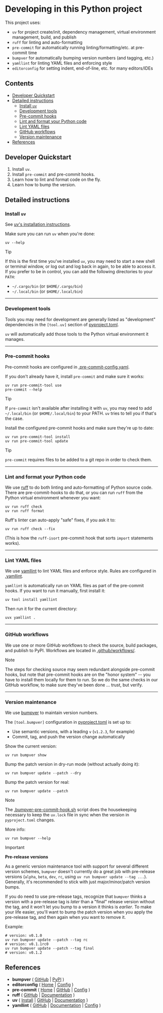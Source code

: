 # Developing in this Python project

This project uses:

- `uv` for project create/init, dependency management, virtual environment management, build, and publish
- `ruff` for linting and auto-formatting
- `pre-commit` for automatically running linting/formatting/etc. at pre-commit time
- `bumpver` for automatically bumping version numbers (and tagging, etc.)
- `yamllint` for linting YAML files and enforcing style
- `editorconfig` for setting indent, end-of-line, etc. for many editors/IDEs


[begintoc]: #

## Contents

- [Developer Quickstart](#developer-quickstart)
- [Detailed instructions](#detailed-instructions)
    - [Install `uv`](#install-uv)
    - [Development tools](#development-tools)
    - [Pre-commit hooks](#pre-commit-hooks)
    - [Lint and format your Python code](#lint-and-format-your-python-code)
    - [Lint YAML files](#lint-yaml-files)
    - [GitHub workflows](#github-workflows)
    - [Version maintenance](#version-maintenance)
- [References](#references)

[endtoc]: # (Generated by markdown-toc pre-commit hook)


## Developer Quickstart

1. Install `uv`.
2. Install `pre-commit` and pre-commit hooks.
3. Learn how to lint and format code on the fly.
4. Learn how to bump the version.


## Detailed instructions


### Install `uv`

See [uv's installation instructions][uv-install].

Make sure you can run `uv` when you're done:

    uv --help

> [!TIP]
>
> If this is the first time you've installed `uv`, you may need to start a new shell or terminal
> window, or log out and log back in again, to be able to access it.  If you prefer to be in
> control, you can add the following directories to your `PATH`:
>
> - `~/.cargo/bin` (or `$HOME/.cargo/bin`)
> - `~/.local/bin` (or `$HOME/.local/bin`)

- - -

### Development tools

Tools you may need for development are generally listed as "development" dependencies in
the `[tool.uv]` section of [pyproject.toml][].

`uv` will automatically add those tools to the Python virtual environment it manages.

- - -

### Pre-commit hooks

Pre-commit hooks are configured in [.pre-commit-config.yaml][pre-commit-config].

If you don't already have it, install `pre-commit` and make sure it works:

    uv run pre-commit-tool use
    pre-commit --help

> [!TIP]
>
> If `pre-commit` isn't available after installing it with `uv`, you may need to add `~/.local/bin`
> (or `$HOME/.local/bin`) to your PATH.  `uv` tries to tell you if that's the case.

Install the configured pre-commit hooks and make sure they're up to date:

    uv run pre-commit-tool install
    uv run pre-commit-tool update

> [!TIP]
>
> `pre-commit` requires files to be added to a git repo in order to check them.

- - -

### Lint and format your Python code

We use [ruff][ruff-doc] to do both linting and auto-formatting of Python source code.  There are
pre-commit-hooks to do that, or you can run `ruff` from the Python virtual environment whenever you
want:

    uv run ruff check
    uv run ruff format

Ruff's linter can auto-apply "safe" fixes, if you ask it to:

    uv run ruff check --fix

(This is how the `ruff-isort` pre-commit hook that sorts `import` statements works).

- - -

### Lint YAML files

We use [yamllint][yamllint-src] to lint YAML files and enforce style.  Rules are configured in
[.yamllint][yamllint-config].

`yamllint` is automatically run on YAML files as part of the pre-commit hooks.  If you want to run
it manually, first install it:

    uv tool install yamllint

Then run it for the current directory:

    uvx yamllint .

- - -

### GitHub workflows

We use one or more GitHub workflows to check the source, build packages, and publish to PyPI.
Workflows are located in [.github/workflows/][].

> [!NOTE]
>
> The steps for checking source may seem redundant alongside pre-commit hooks, but note that
> pre-commit hooks are on the "honor system" -- you have to install them locally for them to run.
> So we do the same checks in our GitHub workflow, to make sure they've been done ... trust, but
> verify.

- - -

### Version maintenance

We use [bumpver][bumpver-src] to maintain version numbers.

The `[tool.bumpver]` configuration in [pyproject.toml][] is set up to:

- Use semantic versions, with a leading `v` (`v1.2.3`, for example)
- Commit, tag, and push the version change automatically

Show the current version:

    uv run bumpver show

Bump the patch version in dry-run mode (without actually doing it):

    uv run bumpver update --patch --dry

Bump the patch version for real:

    uv run bumpver update --patch

> [!NOTE]
>
> The [.bumpver-pre-commit-hook.sh][] script does the housekeeping necessary to keep the `uv.lock`
> file in sync when the version in `pyproject.toml` changes.

More info:

    uv run bumpver --help

> [!IMPORTANT]
>
> **Pre-release versions**
>
> As a generic version maintenance tool with support for several different version schemes,
> `bumpver` doesn't currently do a great job with pre-release versions (`alpha`, `beta`, `dev`,
> `rc`, using `uv run bumpver update --tag ...`).  Generally, it's recommended to stick with just
> major/minor/patch version bumps.
>
> If you do need to use pre-release tags, recognize that `bumpver` thinks a version with a
> pre-release tag is *later* than a "final" release version without the tag, and it won't let you
> bump to a version it thinks is *earlier*.  To make your life easier, you'll want to bump the patch
> version when you apply the pre-release tag, and then again when you want to remove it.
>
> Example:
>
>     # version: v0.1.0
>     uv run bumpver update --patch --tag rc
>     # version: v0.1.1rc0
>     uv run bumpver update --patch --tag final
>     # version: v0.1.2


## References

- **bumpver**       ( [GitHub][bumpver-src] | [PyPI][bumpver-pypi] )
- **editorconfig**  ( [Home][editorconfig] | [Config][editorconfig-config] )
- **pre-commit**    ( [Home][pre-commit] | [GitHub][pre-commit-src] | [Config][pre-commit-config] )
- **ruff**          ( [GitHub][ruff-src] | [Documentation][ruff-doc] )
- **uv**            ( [Install][uv-install] | [GitHub][uv-src] | [Documentation][uv-doc] )
- **yamllint**      ( [GitHub][yamllint-src] | [Documentation][yamllint-doc] | [Config][yamllint-config] )


 [.bumpver-pre-commit-hook.sh]: .bumpver-pre-commit-hook.sh
 [.github/workflows/]: .github/workflows/
 [pyproject.toml]: pyproject.toml

 [bumpver-src]: https://github.com/mbarkhau/bumpver
 [bumpver-pypi]: https://pypi.org/project/bumpver/

 [editorconfig]: https://editorconfig.org/
 [editorconfig-config]: .editorconfig

 [pre-commit]: https://pre-commit.com/
 [pre-commit-src]: https://github.com/pre-commit/pre-commit
 [pre-commit-config]: .pre-commit-config.yaml

 [ruff-src]: https://github.com/astral-sh/ruff
 [ruff-doc]: https://docs.astral.sh/ruff

 [uv-install]: https://docs.astral.sh/uv/getting-started/installation
 [uv-src]: https://github.com/astral-sh/uv
 [uv-doc]: https://docs.astral.sh/uv

 [yamllint-src]: https://github.com/adrienverge/yamllint
 [yamllint-doc]: https://yamllint.readthedocs.io/en/stable/
 [yamllint-config]: .yamllint

